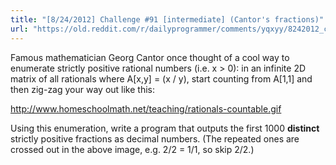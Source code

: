 ```yaml
---
title: "[8/24/2012] Challenge #91 [intermediate] (Cantor's fractions)"
url: "https://old.reddit.com/r/dailyprogrammer/comments/yqxyy/8242012_challenge_91_intermediate_cantors/"
---
```


Famous mathematician Georg Cantor once thought of a cool way to enumerate strictly positive rational numbers (i.e. x > 0): in an infinite 2D matrix of all rationals where A[x,y] = (x / y), start counting from A[1,1] and then zig-zag your way out like this:

http://www.homeschoolmath.net/teaching/rationals-countable.gif

Using this enumeration, write a program that outputs the first 1000 **distinct** strictly positive fractions as decimal numbers. (The repeated ones are crossed out in the above image, e.g. 2/2 = 1/1, so skip 2/2.)